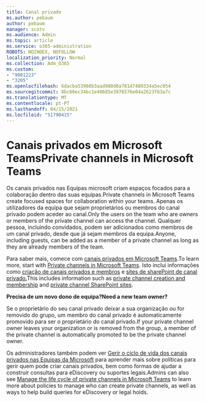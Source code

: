 ```yaml
---
title: Canal privado
ms.author: pebaum
author: pebaum
manager: scotv
ms.audience: Admin
ms.topic: article
ms.service: o365-administration
ROBOTS: NOINDEX, NOFOLLOW
localization_priority: Normal
ms.collection: Adm_O365
ms.custom:
- "9001223"
- "3205"
ms.openlocfilehash: 6dacba53908b3aad980d0a781d7489334a5ec054
ms.sourcegitcommit: 8bc60ec34bc1e40685e3976576e04a2623f63a7c
ms.translationtype: MT
ms.contentlocale: pt-PT
ms.lasthandoff: 04/15/2021
ms.locfileid: "51790415"
---
```

# <a name="private-channels-in-microsoft-teams"></a><span data-ttu-id="a3019-102">Canais privados em Microsoft Teams</span><span class="sxs-lookup"><span data-stu-id="a3019-102">Private channels in Microsoft Teams</span></span>

<span data-ttu-id="a3019-103">Os canais privados nas Equipas microsoft criam espaços focados para a colaboração dentro das suas equipas.</span><span class="sxs-lookup"><span data-stu-id="a3019-103">Private channels in Microsoft Teams create focused spaces for collaboration within your teams.</span></span> <span data-ttu-id="a3019-104">Apenas os utilizadores da equipa que sejam proprietários ou membros do canal privado podem aceder ao canal.</span><span class="sxs-lookup"><span data-stu-id="a3019-104">Only the users on the team who are owners or members of the private channel can access the channel.</span></span> <span data-ttu-id="a3019-105">Qualquer pessoa, incluindo convidados, podem ser adicionados como membros de um canal privado, desde que já sejam membros da equipa.</span><span class="sxs-lookup"><span data-stu-id="a3019-105">Anyone, including guests, can be added as a member of a private channel as long as they are already members of the team.</span></span>

<span data-ttu-id="a3019-106">Para saber mais, comece com [canais privados em Microsoft Teams](https://docs.microsoft.com/MicrosoftTeams/private-channels).</span><span class="sxs-lookup"><span data-stu-id="a3019-106">To learn more, start with [Private channels in Microsoft Teams](https://docs.microsoft.com/MicrosoftTeams/private-channels).</span></span> <span data-ttu-id="a3019-107">Isto inclui informações como [criação de canais privados e membros](https://docs.microsoft.com/MicrosoftTeams/private-channels#private-channel-creation-and-membership) e [sites de sharePoint de canal privado.](https://docs.microsoft.com/MicrosoftTeams/private-channels#private-channel-sharepoint-sites)</span><span class="sxs-lookup"><span data-stu-id="a3019-107">This includes information such as [private channel creation and membership](https://docs.microsoft.com/MicrosoftTeams/private-channels#private-channel-creation-and-membership) and [private channel SharePoint sites](https://docs.microsoft.com/MicrosoftTeams/private-channels#private-channel-sharepoint-sites).</span></span>

<span data-ttu-id="a3019-108">**Precisa de um novo dono de equipa?**</span><span class="sxs-lookup"><span data-stu-id="a3019-108">**Need a new team owner?**</span></span>

<span data-ttu-id="a3019-109">Se o proprietário do seu canal privado deixar a sua organização ou for removido do grupo, um membro do canal privado é automaticamente promovido para ser o proprietário do canal privado.</span><span class="sxs-lookup"><span data-stu-id="a3019-109">If your private channel owner leaves your organization or is removed from the group, a member of the private channel is automatically promoted to be the private channel owner.</span></span>

<span data-ttu-id="a3019-110">Os administradores também podem ver [Gerir o ciclo de vida dos canais privados nas Equipas da Microsoft](https://docs.microsoft.com/MicrosoftTeams/private-channels-life-cycle-management) para aprender mais sobre políticas para gerir quem pode criar canais privados, bem como formas de ajudar a construir consultas para eDiscovery ou suportes legais.</span><span class="sxs-lookup"><span data-stu-id="a3019-110">Admins can also see [Manage the life cycle of private channels in Microsoft Teams](https://docs.microsoft.com/MicrosoftTeams/private-channels-life-cycle-management) to learn more about policies to manage who can create private channels, as well as ways to help build queries for eDiscovery or legal holds.</span></span>
